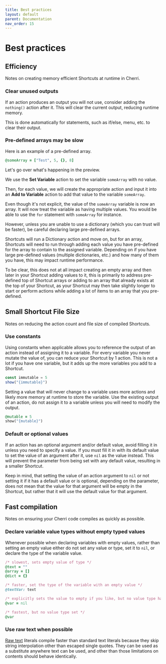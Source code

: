 ```yaml
---
title: Best practices
layout: default
parent: Documentation
nav_order: 15
---
```


# Best practices

## Efficiency

Notes on creating memory efficient Shortcuts at runtime in Cherri.

### Clear unused outputs

If an action produces an output you will not use, consider adding the `nothing()` action after it. This will clear the current output, reducing runtime memory.

This is done automatically for statements, such as if/else, menu, etc. to clear their output.

### Pre-defined arrays may be slow

Here is an example of a pre-defined array.

```ruby
@someArray = ["Test", 5, {}, 8]
```

Let's go over what's happening in the preview.

We use the **Set Variable** action to set the variable `someArray` with no value.

Then, for each value, we will create the appropriate action and input it into an **Add to Variable** action to add that value to the variable `someArray`.

Even though it's not explicit, the value of the `someArray` variable is now an array. It will now treat the variable as having multiple values. You would be able to use the `for` statement with `someArray` for instance.

However, unless you are unable to use a dictionary (which you can trust will be faster), be careful declaring large pre-defined arrays.

Shortcuts will run a Dictionary action and move on, but for an array, Shortcuts will need to run through adding each value you have pre-defined for the array to contain to the assigned variable. Depending on if you have large pre-defined values (multiple dictionaries, etc.) and how many of them you have, this may impact runtime performance.

To be clear, this does not at all impact creating an empty array and then later in your Shortcut adding values to it, this is primarily to address pre-defined top of Shortcut arrays or adding to an array that already exists at the top of your Shortcut, as your Shortcut may then take slightly longer to start or perform actions while adding a lot of items to an array that you pre-defined.

## Small Shortcut File Size

Notes on reducing the action count and file size of compiled Shortcuts.

### Use constants

Using constants when applicable allows you to reference the output of an action instead of assigning it to a variable. For every variable you never mutate the value of, you can reduce your Shortcut by 1 action. This is not a lot if you have one variable, but it adds up the more variables you add to a Shortcut.

```javascript
const immutable = 5
show("{immutable}")
```

Setting a value that will never change to a variable uses more actions and likely more memory at runtime to store the variable. Use the existing output of an action, do not assign it to a variable unless you will need to modify the output.

```ruby
@mutable = 5
show("{mutable}")
```

### Default or optional values

If an action has an optional argument and/or default value, avoid filling it in unless you need to specify a value. If you must fill it in with its default value to set the value of an argument after it, use `nil` as the value instead. This will prevent the parameter from being set with any default value, resulting in a smaller Shortcut.

Keep in mind, that setting the value of an action argument to `nil` or not setting it if it has a default value or is optional, depending on the parameter, does not mean that the value for that argument will be empty in the Shortcut, but rather that it will use the default value for that argument.

## Fast compilation

Notes on ensuring your Cherri code compiles as quickly as possible.

### Declare variable value types without empty typed values

Whenever possible when declaring variables with empty values, rather than setting an empty value either do not set any value or type, set it to `nil`, or declare the type of the variable value.

```ruby
/* slowest, sets empty value of type */
@text = ""
@array = []
@dict = {}

/* faster, set the type of the variable with an empty value */
@textVar: text

/* explicitly sets the value to empty if you like, but no value type has been set */
@var = nil

/* fastest, but no value type set */
@var
```

### Use raw text when possible

[Raw text](types#raw-text) literals compile faster than standard text literals because they skip string interpolation other than escaped single quotes. They can be used as a substitute anywhere text can be used, and other than those limitations on contents should behave identically.
